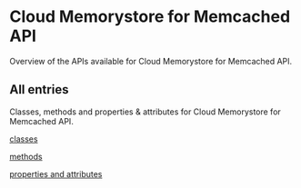 [
This is a templated file. Adding content to this file may result in it being
reverted. Instead, if you want to place additional content, create an
"overview_content.md" file in `docs/` directory. The Sphinx tool will
pick up on the content and merge the content.
]: #

# Cloud Memorystore for Memcached API

Overview of the APIs available for Cloud Memorystore for Memcached API.

## All entries

Classes, methods and properties & attributes for
Cloud Memorystore for Memcached API.

[classes](https://cloud.google.com/python/docs/reference/memcache/latest/summary_class.html)

[methods](https://cloud.google.com/python/docs/reference/memcache/latest/summary_method.html)

[properties and
attributes](https://cloud.google.com/python/docs/reference/memcache/latest/summary_property.html)

